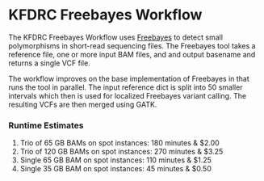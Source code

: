 # KFDRC Freebayes Workflow
The KFDRC Freebayes Workflow uses [Freebayes](https://github.com/freebayes/freebayes) to detect small polymorphisms
in short-read sequencing files. The Freebayes tool takes a reference file, one or more input BAM files, and
and output basename and returns a single VCF file.

The workflow improves on the base implementation of Freebayes in that runs the tool in parallel. The input
reference dict is split into 50 smaller intervals which then is used for localized Freebayes variant
calling. The resulting VCFs are then merged using GATK.  

### Runtime Estimates
1. Trio of 65 GB BAMs on spot instances: 180 minutes & $2.00
1. Trio of 120 GB BAMs on spot instances: 270 minutes & $3.25
1. Single 65 GB BAM on spot instances: 110 minutes & $1.25
1. Single 35 GB BAM on spot instances: 45 minutes & $0.50
